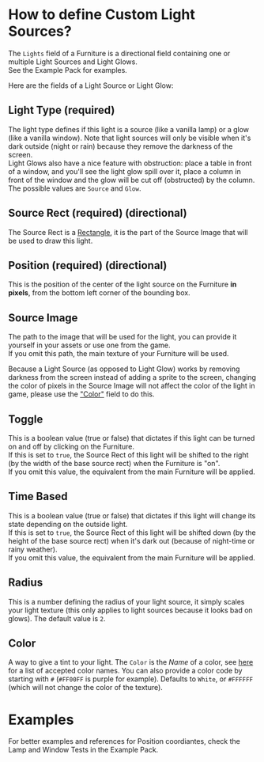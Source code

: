 # How to define Custom Light Sources?

The `Lights` field of a Furniture is a directional field containing one or multiple Light Sources and Light Glows.  
See the Example Pack for examples.

Here are the fields of a Light Source or Light Glow:

## Light Type (required)

The light type defines if this light is a source (like a vanilla lamp) or a glow (like a vanilla window). Note that light sources will only be visible when it's dark outside (night or rain) because they remove the darkness of the screen.  
Light Glows also have a nice feature with obstruction: place a table in front of a window, and you'll see the light glow spill over it, place a column in front of the window and the glow will be cut off (obstructed) by the column.  
The possible values are `Source` and `Glow`.

## Source Rect (required) (directional)

The Source Rect is a [Rectangle](../Structures/Rectangle.md), it is the part of the Source Image that will be used to draw this light.

## Position (required) (directional)

This is the position of the center of the light source on the Furniture **in pixels**, from the bottom left corner of the bounding box.

## Source Image

The path to the image that will be used for the light, you can provide it yourself in your assets or use one from the game.  
If you omit this path, the main texture of your Furniture will be used.

Because a Light Source (as opposed to Light Glow) works by removing darkness from the screen instead of adding a sprite to the screen, changing the color of pixels in the Source Image will not affect the color of the light in game, please use the ["Color"](#color) field to do this.

## Toggle

This is a boolean value (true or false) that dictates if this light can be turned on and off by clicking on the Furniture.  
If this is set to `true`, the Source Rect of this light will be shifted to the right (by the width of the base source rect) when the Furniture is "on".  
If you omit this value, the equivalent from the main Furniture will be applied.

## Time Based

This is a boolean value (true or false) that dictates if this light will change its state depending on the outside light.  
If this is set to `true`, the Source Rect of this light will be shifted down (by the height of the base source rect) when it's dark out (because of night-time or rainy weather).  
If you omit this value, the equivalent from the main Furniture will be applied.

## Radius

This is a number defining the radius of your light source, it simply scales your light texture (this only applies to light sources because it looks bad on glows). The default value is `2`.

## Color

A way to give a tint to your light. The `Color` is the _Name_ of a color, see [here](https://learn.microsoft.com/en-us/dotnet/api/system.drawing.color?view=net-8.0#properties) for a list of accepted color names. You can also provide a color code by starting with `#` (`#FF00FF` is purple for example). Defaults to `White`, or `#FFFFFF` (which will not change the color of the texture).

# Examples

For better examples and references for Position coordiantes, check the Lamp and Window Tests in the Example Pack.